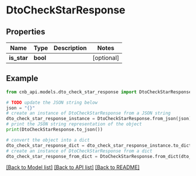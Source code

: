 # DtoCheckStarResponse


## Properties

Name | Type | Description | Notes
------------ | ------------- | ------------- | -------------
**is_star** | **bool** |  | [optional] 

## Example

```python
from cnb_api.models.dto_check_star_response import DtoCheckStarResponse

# TODO update the JSON string below
json = "{}"
# create an instance of DtoCheckStarResponse from a JSON string
dto_check_star_response_instance = DtoCheckStarResponse.from_json(json)
# print the JSON string representation of the object
print(DtoCheckStarResponse.to_json())

# convert the object into a dict
dto_check_star_response_dict = dto_check_star_response_instance.to_dict()
# create an instance of DtoCheckStarResponse from a dict
dto_check_star_response_from_dict = DtoCheckStarResponse.from_dict(dto_check_star_response_dict)
```
[[Back to Model list]](../README.md#documentation-for-models) [[Back to API list]](../README.md#documentation-for-api-endpoints) [[Back to README]](../README.md)


